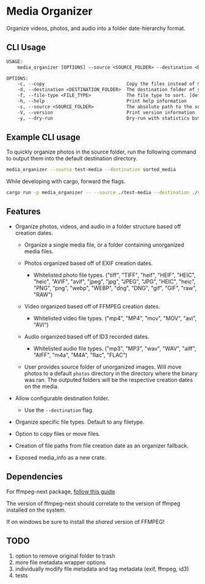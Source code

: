 # Media Organizer

Organize videos, photos, and audio into a folder date-hierarchy format.

## CLI Usage

```txt
USAGE:
    media_organizer [OPTIONS] --source <SOURCE_FOLDER> --destination <DESTINATION_FOLDER>

OPTIONS:
    -c, --copy                              Copy the files instead of moving them.
    -d, --destination <DESTINATION_FOLDER>  The destination folder of sorted media.
    -f, --file-type <FILE_TYPE>             The file type to sort. [default: *]
    -h, --help                              Print help information
    -s, --source <SOURCE_FOLDER>            The absolute path to the source folder of the media to be sorted.
    -V, --version                           Print version information
    -y, --dry-run                           Dry-run with statistics but without actually copying or moving.
```

## Example CLI usage

To quickly organize photos in the source folder, run the following command to output them into the default destination directory.

```bash
media_organizer --source test-media --destination sorted_media
```

While developing with cargo, forward the flags.

```bash
cargo run -p media_organizer -- --source ./test-media --destination ./sorted_media
```

## Features

- Organize photos, videos, and audio in a folder structure based off creation dates.

  - Organize a single media file, or a folder containing unorganized media files.

  - Photos organized based off of EXIF creation dates.

    - Whitelisted photo file types. ("tiff", "TIFF", "heif", "HEIF", "HEIC", "heic", "AVIF", "avif", "jpeg", "jpg", "JPEG",
        "JPG", "HEIC", "heic", "PNG", "png", "webp", "WEBP", "dng", "DNG", "gif", "GIF", "raw", "RAW")

  - Video organized based off of FFMPEG creation dates.

    - Whitelisted video file types. ("mp4", "MP4", "mov", "MOV", "avi", "AVI")

  - Audio organized based off of ID3 recorded dates.

    - Whitelisted audio file types. ("mp3", "MP3", "wav", "WAV", "aiff", "AIFF", "m4a", "M4A", "flac", "FLAC")

  - User provides source folder of unorganized images. Will move photos to a default `photos` directory in the directory where the binary was ran. The outputed folders will be the respective creation dates on the media.

- Allow configurable destination folder.

  - Use the `--destination` flag.

- Organize specific file types. Default to any filetype.

- Option to copy files or move files.

- Creation of file paths from file creation date as an organizer fallback.

- Exposed media_info as a new crate.

## Dependencies

For ffmpeg-next package, [follow this guide](https://github.com/zmwangx/rust-ffmpeg/wiki/Notes-on-building)

The version of ffmpeg-next should correlate to the version of ffmpeg installed on the system.

If on windows be sure to install the _shared_ version of FFMPEG!

## TODO

1. option to remove original folder to trash
2. more file metadata wrapper options
3. individually modify file metadata and tag metadata (exif, ffmpeg, id3)
4. tests
